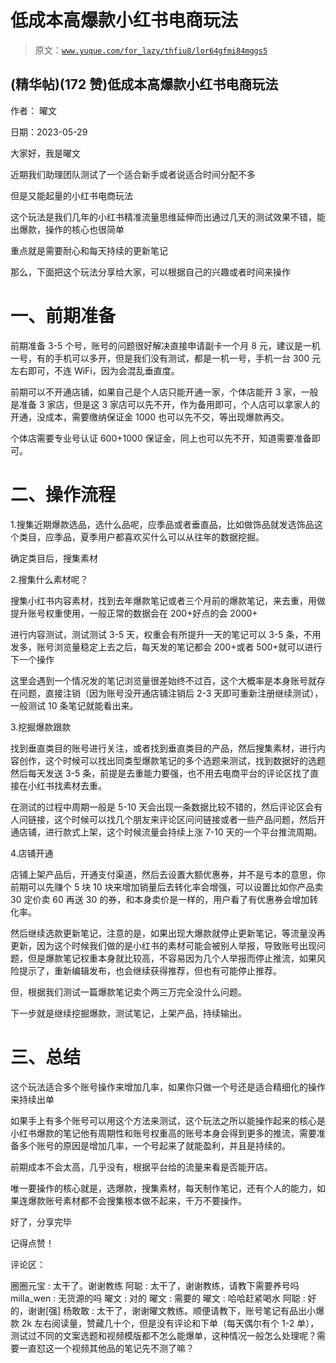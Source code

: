 # 低成本高爆款小红书电商玩法

> 原文：[`www.yuque.com/for_lazy/thfiu8/lor64gfmi84mggs5`](https://www.yuque.com/for_lazy/thfiu8/lor64gfmi84mggs5)



## (精华帖)(172 赞)低成本高爆款小红书电商玩法 

作者： 曜文 

日期：2023-05-29 

大家好，我是曜文 

近期我们助理团队测试了一个适合新手或者说适合时间分配不多 

但是又能起量的小红书电商玩法 

这个玩法是我们几年的小红书精准流量思维延伸而出通过几天的测试效果不错，能出爆款，操作的核心也很简单 

重点就是需要耐心和每天持续的更新笔记 

那么，下面把这个玩法分享给大家，可以根据自己的兴趣或者时间来操作 

# 一、前期准备 

前期准备 3-5 个号，账号的问题很好解决直接申请副卡一个月 8 元，建议是一机一号，有的手机可以多开，但是我们没有测试，都是一机一号，手机一台 300 元左右即可，不连 WiFi，因为会混乱垂直度。 

前期可以不开通店铺，如果自己是个人店只能开通一家，个体店能开 3 家，一般是准备 3 家店，但是这 3 家店可以先不开，作为备用即可，个人店可以拿家人的开通，没成本，需要缴纳保证金 1000 也可以先不交，等出现爆款再交。 

个体店需要专业号认证 600+1000 保证金，同上也可以先不开，知道需要准备即可。 

# 二、操作流程 

1.搜集近期爆款选品，选什么品呢，应季品或者垂直品，比如做饰品就发选饰品这个类目，应季品，夏季用户都喜欢买什么可以从往年的数据挖掘。 

确定类目后，搜集素材 

2.搜集什么素材呢？ 

搜集小红书内容素材，找到去年爆款笔记或者三个月前的爆款笔记，来去重，用做提升账号权重使用，一般正常的数据会在 200+好点的会 2000+ 

进行内容测试，测试测试 3-5 天，权重会有所提升一天的笔记可以 3-5 条，不用发多，账号浏览量稳定上去之后，每天发的笔记都会 200+或者 500+就可以进行下一个操作 

这里会遇到一个情况发的笔记浏览量很差始终不过百，这个大概率是本身账号就存在问题，直接注销（因为账号没开通店铺注销后 2-3 天即可重新注册继续测试），一般测试 10 条笔记就能看出来。 

3.挖掘爆款跟款 

找到垂直类目的账号进行关注，或者找到垂直类目的产品，然后搜集素材，进行内容创作，这个时候可以找出同类型爆款笔记的多个选题来测试，找到数据好的选题然后每天发送 3-5 条，前提是去重能力要强，也不用去电商平台的评论区找了直接在小红书找素材去重。 

在测试的过程中周期一般是 5-10 天会出现一条数据比较不错的，然后评论区会有人问链接，这个时候可以找几个朋友来评论区问问链接或者一些产品问题，然后开通店铺，进行款式上架，这个时候流量会持续上涨 7-10 天的一个平台推流周期。 

4.店铺开通 

店铺上架产品后，开通支付渠道，然后去设置大额优惠券，并不是亏本的意思，你前期可以先赚个 5 块 10 块来增加销量后去转化率会增强，可以设置比如你产品卖 30 定价卖 60 再送 30 的券，和本身卖价是一样的，用户看了有优惠券会增加转化率。 

然后继续选款更新笔记，注意的是，如果出现大爆款就停止更新笔记，等流量没再更新，因为这个时候我们做的是小红书的素材可能会被别人举报，导致账号出现问题，但是爆款笔记权重本身就比较高，不容易因为几个人举报而停止推流，如果风险提示了，重新编辑发布，也会继续获得推荐，但也有可能停止推荐。 

但，根据我们测试一篇爆款笔记卖个两三万完全没什么问题。 

下一步就是继续挖掘爆款，测试笔记，上架产品，持续输出。 

# 三、总结 

这个玩法适合多个账号操作来增加几率，如果你只做一个号还是适合精细化的操作来持续出单 

如果手上有多个账号可以用这个方法来测试，这个玩法之所以能操作起来的核心是小红书爆款的笔记他有周期性和账号权重高的账号本身会得到更多的推流，需要准备多个账号的原因是增加几率，一个号起来了就能盈利，并且是持续的。 

前期成本不会太高，几乎没有，根据平台给的流量来看是否能开店。 

唯一要操作的核心就是，选爆款，搜集素材，每天制作笔记，还有个人的能力，如果连爆款账号素材都不会搜集根本做不起来，千万不要操作。 

好了，分享完毕 

记得点赞！ 

评论区： 

圈圈元宝 : 太干了。谢谢教练 阿聪 : 太干了，谢谢教练，请教下需要养号吗 milla_wen : 无货源的吗 曜文 : 对的 曜文 : 需要的 曜文 : 哈哈赶紧喝水 阿聪 : 好的，谢谢[强] 杨敢敢 : 太干了，谢谢曜文教练。顺便请教下，账号笔记有品出小爆款 2k 左右阅读量，赞藏几十个，但是没有评论和下单（每天偶尔有个 1-2 单），测试过不同的文案选题和视频模版都不怎么能爆单，这种情况一般怎么处理呢？需要一直怼这一个视频其他品的笔记先不测了嘛？